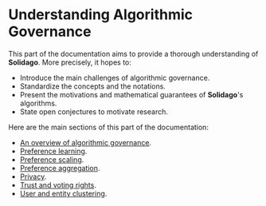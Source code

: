 # Understanding Algorithmic Governance

This part of the documentation aims to provide a thorough understanding of **Solidago**.
More precisely, it hopes to:

- Introduce the main challenges of algorithmic governance.
- Standardize the concepts and the notations.
- Present the motivations and mathematical guarantees of **Solidago**'s algorithms.
- State open conjectures to motivate research.

Here are the main sections of this part of the documentation:

- [An overview of algorithmic governance](overview/index.md).
- [Preference learning](preference_learning/index.md).
- [Preference scaling](scaling/index.md).
- [Preference aggregation](aggregation/index.md).
- [Privacy](privacy/index.md).
- [Trust and voting rights](trust/index.md).
- [User and entity clustering](clustering/index.md).
